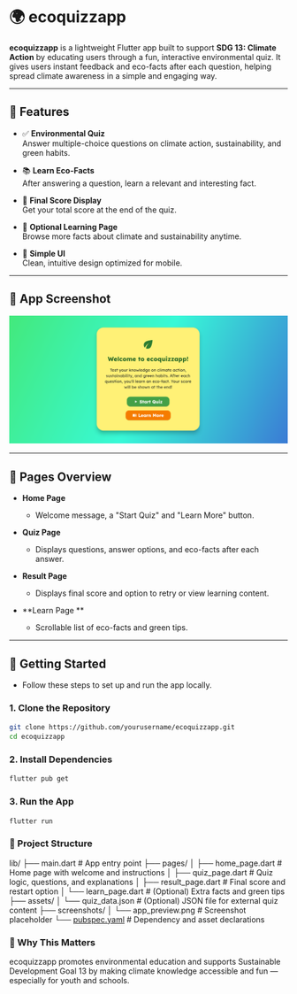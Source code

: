 # 🌍 ecoquizzapp

**ecoquizzapp** is a lightweight Flutter app built to support **SDG 13: Climate Action** by educating users through a fun, interactive environmental quiz. It gives users instant feedback and eco-facts after each question, helping spread climate awareness in a simple and engaging way.

---

## 🌱 Features

- ✅ **Environmental Quiz**  
  Answer multiple-choice questions on climate action, sustainability, and green habits.

- 📚 **Learn Eco-Facts**  
  After answering a question, learn a relevant and interesting fact.

- 🧮 **Final Score Display**  
  Get your total score at the end of the quiz.

- 📘 **Optional Learning Page**  
  Browse more facts about climate and sustainability anytime.

- 📱 **Simple UI**  
  Clean, intuitive design optimized for mobile.

---

## 📱 App Screenshot


![EcoQuizzApp Home Screen](assets\images\screenshot.PNG)

---

## 🧭 Pages Overview

- **Home Page**
  - Welcome message, a "Start Quiz" and "Learn More" button.

- **Quiz Page**
  - Displays questions, answer options, and eco-facts after each answer.

- **Result Page**
  - Displays final score and option to retry or view learning content.

- **Learn Page **
  - Scrollable list of eco-facts and green tips.

---

## 🚀 Getting Started

- Follow these steps to set up and run the app locally.

### 1. Clone the Repository

```bash
git clone https://github.com/yourusername/ecoquizzapp.git
cd ecoquizzapp
```

### 2. Install Dependencies
```bash
flutter pub get
```
### 3. Run the App
```bash
flutter run
```

### 📂 Project Structure

lib/
├── main.dart                # App entry point
├── pages/
│   ├── home_page.dart       # Home page with welcome and instructions
│   ├── quiz_page.dart       # Quiz logic, questions, and explanations
│   ├── result_page.dart     # Final score and restart option
│   └── learn_page.dart      # (Optional) Extra facts and green tips
├── assets/
│   └── quiz_data.json       # (Optional) JSON file for external quiz content
├── screenshots/
│   └── app_preview.png      # Screenshot placeholder
└── [pubspec.yaml](http://_vscodecontentref_/0)             # Dependency and asset declarations


### 💚 Why This Matters
ecoquizzapp promotes environmental education and supports Sustainable Development Goal 13 by making climate knowledge accessible and fun — especially for youth and schools.

